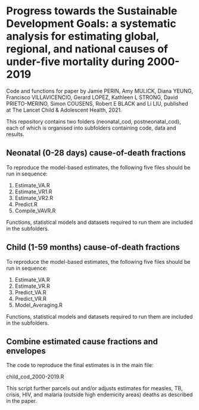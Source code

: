 # Progress towards the Sustainable Development Goals:  a systematic analysis for estimating global, regional, and national causes of under-five mortality during 2000-2019

Code and functions for paper by Jamie PERIN, Amy MULICK, Diana YEUNG, Francisco VILLAVICENCIO, Gerard LOPEZ, Kathleen L STRONG, David PRIETO-MERINO, Simon COUSENS, Robert E BLACK and Li LIU, published at The Lancet Child & Adolescent Health, 2021.

This repository contains two folders (neonatal_cod, postneonatal_cod), each of which is organised into subfolders containing code, data and results.

## Neonatal (0-28 days) cause-of-death fractions

To reproduce the model-based estimates, the following five files should be run in sequence:

1. Estimate_VA.R
2. Estimate_VR1.R
3. Estimate_VR2.R
4. Predict.R
5. Compile_VAVR.R

Functions, statistical models and datasets required to run them are included in the subfolders.


## Child (1-59 months) cause-of-death fractions

To reproduce the model-based estimates, the following five files should be run in sequence:

1.  Estimate_VA.R
2.  Estimate_VR.R
3.  Predict_VA.R
4.  Predict_VR.R
5.  Model_Averaging.R

Functions, statistical models and datasets required to run them are included in the subfolders.


## Combine estimated cause fractions and envelopes

The code to reproduce the final estimates is in the main file:

child_cod_2000-2019.R 

This script further parcels out and/or adjusts estimates for measles, TB, crisis, HIV, and malaria (outside high endemicity areas) deaths as described in the paper.

